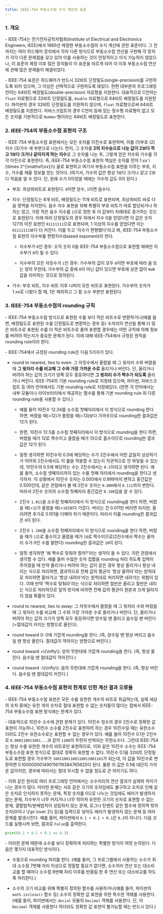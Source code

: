 ```yaml
---
title: IEEE-754 부동소수점 수식 계산의 표준
---
```



### 1. 개요

\- IEEE-754는 전기전자공학자협회(Institute of Electrical and Electronics Engineers, IEEE)에서 1985년 제정한 부동소수점의 수식 계산에 관한 표준이다. 그 전까지는 여러 하드웨어 장치에서 각자 다른 방식으로 부동소수점 연산을 구현해 각 장치가 각각 다른 문제점을 갖고 있어 이를 사용하는 것이 안정적이고 이식 가능하지 않았으나, 이 표준의 제정 이후 많은 장치들이 이 표준을 따르게 되어 이 이후 부동소수점 연산에 관해 많은 문제들이 해결되었다.

\- IEEE-754 표준은 하드웨어가 반드시 32비트 단정밀도(single-precision)를 구현하도록 되어 있으며, 그 이상은 선택적으로 구현하도록 돼있다. 한편 대부분의 프로그래밍 언어는 64비트 배정밀도(double-precision) 자료형을 지원한다. 대표적으로 C언어는 `float` 자료형으로 32비트 단정밀도를, `double` 자료형으로 64비트 배정밀도를 지원한다. 파이썬의 경우 32비트 단정밀도를 지원하지 않으며, `float` 자료형으로써 64비트 배정밀도를 지원한다. 자바스크립트의 경우 C언어 등에 있는 정수형 자료형이 없고 모든 숫자를 기본적으로 `Number`형이라는 64비트 배정밀도로 표현한다.


### 2. IEEE-754의 부동소수점 표현의 구조


\- IEEE-754 부동소수점 표현에서는 모든 숫자를 이진수로 표현하며, 이를 (1)부호 (2)지수 (3)가수 세 부분으로 나눈다. 먼저, 그 숫자를 **2의 지수승으로 나눈 값이 2보다 작고 1보다 크거나 같아지게 하는 지수**로 그 숫자를 나눈 후, 그렇게 얻은 지수와 가수를 각각 이진수로 표현한다. 즉, IEEE-754 부동소수점 표현의 핵심은 숫자를 먼저 1.xx \\(\times 2^{\mathsf{xx}}\\) 꼴로 표현하고 여기서 부동소수점 표현을 이루는 부호, 지수, 가수를 채울 정보를 얻는 것이다. (여기서, 가수의 값은 항상 1보다 크거나 같고 2보다 작음을 알 수 있다. 단, 원래 수가 0이었을 때에는 가수의 값도 0이 된다.)

- 부호: 최상위비트로 표현된다. `0`이면 양수, `1`이면 음수다.

- 지수: 단정밀도는 8개 비트, 배정밀도는 11개 비트로 표현되며, 최상위비트 바로 다음 영역을 차지한다. 음수 지수 표현을 위해 특별히 부호 비트가 따로 할당되거나 하지는 않고, 가장 작은 음수 지수를 `1`으로 정한 후 이 값부터 차례대로 증가하는 것으로 표현된다. 이에 따라 단정밀도의 경우 위에서 지수 0을 얻었다면 이 값은 숫자 127의 이진 표현인 `01111111`으로 표현되며, 1 이상의 지수를 얻었다면 이는 `01111111`보다 더 커진다. 이를 두고 '지수가 편향됐다'라고 봐, IEEE-754 부동소수점 표현의 지수부를 편향지수(biased exponent)라 한다. 

  - 지수부가 `0`인 경우: 오직 숫자 0을 IEEE-754 부동소수점으로 표현할 때에만 지수부가 `0`이 될 수 있다.

  - 지수부의 모든 자릿수가 `1`인 경우: 가수부의 값이 모두 `0`이면 부호에 따라 음 또는 양의 무한대, 가수부의 값 중에 `0`이 아닌 값이 있으면 부호에 상관 없이 `NaN` 값을 의미하는 것으로 정의된다.

- 가수: 부호 비트, 지수 비트 이후 나머지 모든 비트로 표현된다. 가수부의 숫자가 1.xx로 나왔다 할 때, 1은 제외하고 그 밑 소수 부분만 표현된다.



### 3. IEEE-754 부동소수점의 rounding 규칙

\- IEEE-754 부동소수점 방식으로 표현된 수를 보다 적은 비트수로 변환하거나(예를 들면, 배정밀도로 표현된 수를 단정밀도로 변환하는 경우 등) 수끼리의 연산을 통해 더 많은 비트수로 표현된 수를 더 적은 비트수로 줄여 표현할 경우에는 어떤 규칙에 의해 정보를 버려야 하는지가 중요한 문제가 된다. 이에 대해 IEEE-754에서 규정된 원칙을 rounding rule이라 한다.

\- IEEE-754에서 규정된 rounding rule은 다음 5가지가 있다. 

- round to nearest, ties to even: 그 자릿수에서 올렸을 때 그 윗자리 수와 버렸을 때 **그 윗자리 수를 비교해 그 수와 가장 가까운 수로** 올리거나 버린다. 단, 올리거나 버려야 하는 값의 크기가 양쪽 모두 동등하다면 **그 윗자리 수가 짝수가 되도록** 올리거나 버린다. IEEE-754의 기본 rounding rule로 지정돼 있으며, 파이썬, 자바스크립트 등 여러 언어에서도 기본 rounding rule로 지정돼있다. (한편 각 언어에서는 내부 모듈이나 라이브러리에서 제공하는 함수를 통해 기본 rounding rule 외 다른 rounding rule을 사용할 수 있다.)

  - 예를 들어 10진수 12.34를 소수점 첫째자리에서 이 방식으로 rounding 한다 하면, 버렸을 때(=12)가 올렸을 때(=13)보다 가까우므로 rounding한 결과값은 12가 된다.

  - 한편, 10진수 12.5를 소수점 첫째자리에서 이 방식으로 rounding을 한다 하면, 버렸을 때가 12로 짝수이고 올렸을 때가 13으로 홀수이므로 rounding한 결과값은 12가 된다.

  - 얼핏 생각하면 10진수의 0.5에 해당하는 수가 2진수에서 어떤 값일지 상상하기가 어려워 2진수에서도 이 룰을 적용할 수 있는지 직관적으로 안 와닿을 수 있는데, 10진수의 0.5에 해당하는 수는 2진수에서는 `0.1`이라고 생각하면 된다. 예를 들어, 소수점 셋째자리까지 있는 수를 첫째 자리에서 rounding을 한다고 생각하자. 이 상황에서 10진수 숫자는 0.000에서 0.999까지 변하고 중간값은 0.500인데, 같은 관점에서 볼 때 2진수 숫자는 `0.000`에서 `0.111`까지 변한다. 따라서 2진수 숫자의 소수점 첫째자리 중간값은 `0.100`임을 알 수 있다.
  
  - 2진수 `1.011`을 소수점 첫째자리에서 이 방식으로 rounding을 한다 하면, 버렸을 때(=`1`)가 올렸을 때(=`10`)보다 가깝다. 버리는 건 0.011만 버리면 되지만, 올리려면 추가로 0.101을 더해야 하기 때문이다. 따라서 이를 rounding한 결과값은 `0`이 된다.

  - 2진수 `1.100`을 소수점 첫째자리에서 이 방식으로 rounding을 한다 하면, 버렸을 때가 `1`으로 홀수이고 올렸을 때가 `10`로 짝수이므로(2진수에서 짝수는 끝자리 수가 0인 수를 말한다) rounding한 결과값은 `10`이 된다.

  - 얼핏 생각하면 '왜 짝수로 맞춰야 할까?'라는 생각이 들 수 있다. 이런 관점에서 생각할 수 있다. 예를 들어 수많은 숫자 집합을 rounding 처리 하도록 입력이 주어졌을 때 만약 올리거나 버려야 하는 값이 같은 경우 항상 올리거나 항상 내리는 식으로 처리하면, 결과적으로 전체 값의 평균이 '항상 올려라'라는 원칙대로 처리하면 올라가고 '항상 내려라'라는 원칙대로 처리하면 내려가는 위험이 있다. 이때 만약 '짝수로 맞춰라'라는 식으로 처리하면 절반은 올리고 절반은 내리는 식으로 처리하므로 앞의 방식에 비하면 전체 값의 평균이 원본과 크게 달라지지 않을 확률이 있다.

- round to nearest, ties to away: 그 자릿수에서 올렸을 때 그 윗자리 수와 버렸을 때 그 윗자리 수를 비교해 그 수와 가장 가까운 수로 올리거나 버린다. 단, 올리거나 버려야 하는 값의 크기가 양쪽 모두 동등하다면 양수일 땐 올리고 음수일 땐 버린다(=절대값이 커지는 방향으로 올린다).

- round toward 0: 0에 가깝게 rounding을 한다. (즉, 양수일 땐 항상 버리고 음수일 땐 항상 올린다. 절대값이 작아지는 방향으로 버린다.)

- round toward +\\(\infty\\): 양의 무한대에 가깝게 rounding을 한다. (즉, 항상 올린다. 음수일 땐 절대값이 작아진다.)

- round toward -\\(\infty\\): 음의 무한대에 가깝게 rounding을 한다. (즉, 항상 버린다. 음수일 땐 절대값이 커진다.)



### 4. IEEE-754 부동소수점 표현의 한계로 인한 계산 결과 오류들

\- IEEE-754 부동소수점 표현은 모든 수를 유한한 개수의 비트로 취급하는데, 실제 세상의 숫자 중에는 유한 개의 숫자로 절대 표현할 수 없는 숫자들이 많다는 점에서 IEEE-754 부동소수점 표현 방식에는 한계가 있다.

\- 대표적으로 10진수 소수에 관한 문제가 있다. 10진수 정수의 경우 2진수로 정확한 값 표현이 가능하나, 10진수 소수를 2진수로 표현하려 하는 경우 10진수일 때는 유한소수더라도 2진수 유한소수로는 표현할 수 없는 경우가 있다. 예를 들어 10진수 0.1은 2진수로 `0.000110011001...`과 같이 `1100`이 무한히 반복되는 무한소수다. 그런데 IEEE-754는 항상 수를 유한한 개수의 비트로만 표현하므로, 이와 같은 10진수 소수는 IEEE-754 부동소수점 표현 방식으로 절대로 정확히 표현할 수 없다. 10진수 0.1을 32비트 단정밀도로 표현할 경우 가수부가 `10011001100110011001101`가 되는데, 이 값을 10진수로 변환하면 0.100000001490116119384765625이 된다. 물론 이 값은 0.1에 대단히 가까운 값이지만, 경우에 따라서는 절대 무시할 수 없을 정도로 큰 차이기도 하다. 

\- 이와 같은 원리로 여러 프로그래밍 언어에서는 소수끼리의 연산 결과가 실제와 차이가 나는 경우가 많다. 이러한 문제는 서로 같은 크기의 숫자임에도 불구하고 오차로 인해 같은 숫자로 인식하지 못하는 문제, 특정 숫자를 0으로 나누는 것임에도 에러가 발생하지 않는 문제, 지수부가 너무 커지거나 너무 작아져 유한한 크기의 숫자로 표현할 수 없는 문제, 결합법칙/분배법칙이 성립하지 않는 문제, 로그나 탄젠트 같은 함수에 정의역 밖의 숫자(0이나 \\(\pi \over 2\\) 등)를 입력으로 넣어도 에러가 발생하지 않는 문제 등 여러 문제를 발생시킨다. 예를 들어, 파이썬에서 `0.1 + 0.1 + 0.1`은 `0.3`이 아니다. 다음 코드를 실행시켜 보면, 결과로 `False`를 출력한다.

```python
print(0.1 + 0.1 + 0.1 == 0.3)
```

\- 이러한 문제 때문에 소수를 보다 정확하게 처리하는 특별한 방식이 여럿 논의된다. 다음은 몇가지 대표적인 방식이다.

- 수동으로 rounding 처리를 한다. (예를 들어, 그 프로그램에서 사용하는 소수가 최대 소수점 7번째 자리 이상으로 정밀할 필요가 없다면, 소수끼리 연산 또는 대소비교를 할 때마다 소수점 8번째 자리 이후를 반올림 한 후 연산 또는 대소비교를 하도록 처리한다.)

- 소수의 크기 비교를 위해 특별히 정의된 함수를 사용하거나(예를 들어, 파이썬의 `math.isclose()` 함수 등) 소수의 정확한 값 표현을 위한 특수한 객체를 사용한다. (예를 들어, 파이썬에서는 `decial` 모듈의 `Decimal` 객체를 사용한다. 단, 이 `Decimal` 객체를 사용한다 하더라도 정확한 값 표현이 불가능할 때는 반드시 있다.)


